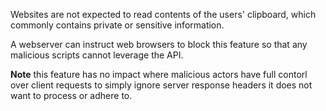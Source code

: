 Websites are not expected to read contents of the users' clipboard, which commonly contains private or sensitive information.

A webserver can instruct web browsers to block this feature so that any malicious scripts cannot leverage the API.

**Note** this feature has no impact where malicious actors have full contorl over client requests to simply ignore server response headers it does not want to process or adhere to.
